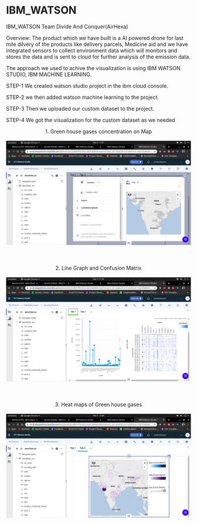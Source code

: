 # IBM_WATSON
IBM_WATSON Team Divide And Conquer(AirHexa)

Overview:
  The product which we have built is a AI powered drone for last mile dilvery of the products like delivery parcels, Medicine aid and we have integrated sensors to collect environment data which will monitors and stores the data and is sent to cloud for further analysis of the emission data.
  
  The approach we used to achive the visualization is using IBM WATSON STUDIO, IBM MACHINE LEARNING.
  
  STEP-1
    We created watson studio project in the ibm cloud console. 
    
  STEP-2
    we then added watson machine learning to the project.
    
  STEP-3
   Then we uploaded our custom dataset to the project.
    
  STEP-4
    We got the visualization for the custom dataset as we needed
    
  <p align="center">
  1. Green house gases concentration on Map
  </br></br>
  <img src="/Screenshot from 2020-03-05 11-51-54.png" title="Green houses concentration on Map ">
  </br></br></br></br>
  2. Line Graph and Confusion Matrix
  </br></br>
  <img src="/Screenshot from 2020-03-05 11-52-09.png" title="Line Graph and Confusion Matrix">
  </br></br></br></br>
  3. Heat maps of Green house gases
  </br></br>
  <img src="/Screenshot from 2020-03-05 12-04-15.png" title="Heat Maps">
  </br>
  </p>
   
  
